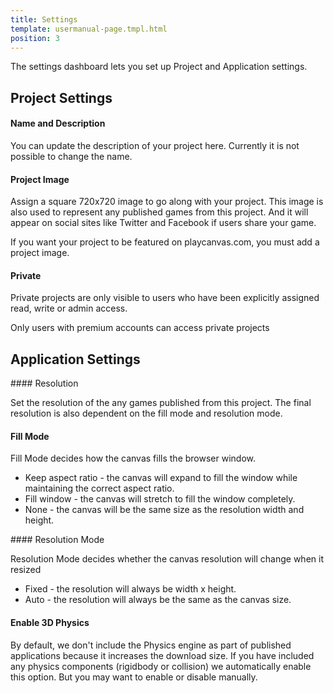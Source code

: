 ```yaml
---
title: Settings
template: usermanual-page.tmpl.html
position: 3
---
```


The settings dashboard lets you set up Project and Application settings.

## Project Settings

#### Name and Description

You can update the description of your project here. Currently it is not possible to change the name.

#### Project Image

Assign a square 720x720 image to go along with your project. This image is also used to represent any published games from this project. And it will appear on social sites like Twitter and Facebook if users share your game.

If you want your project to be featured on playcanvas.com, you must add a project image.

#### Private

Private projects are only visible to users who have been explicitly assigned read, write or admin access.

<div class="alert alert-info">
Only users with premium accounts can access private projects
</div>

## Application Settings

#### Resolution

Set the resolution of the any games published from this project. The final resolution is also dependent on the fill mode and resolution mode.

#### Fill Mode

Fill Mode decides how the canvas fills the browser window.

* Keep aspect ratio - the canvas will expand to fill the window while maintaining the correct aspect ratio.
* Fill window - the canvas will stretch to fill the window completely.
* None - the canvas will be the same size as the resolution width and height.

#### Resolution Mode

Resolution Mode decides whether the canvas resolution will change when it resized

* Fixed - the resolution will always be width x height.
* Auto - the resolution will always be the same as the canvas size.

#### Enable 3D Physics

By default, we don't include the Physics engine as part of published applications because it increases the download size. If you have included any physics components (rigidbody or collision) we automatically enable this option. But you may want to enable or disable manually.


